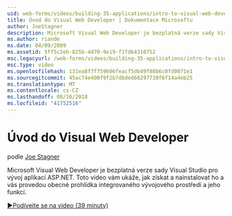 ```yaml
---
uid: web-forms/videos/building-35-applications/intro-to-visual-web-developer
title: Úvod do Visual Web Developer | Dokumentace Microsoftu
author: JoeStagner
description: Microsoft Visual Web Developer je bezplatná verze sady Visual Studio pro vývoj aplikací ASP.NET. Toto video vám ukáže, jak získat a nainstalovat ho a t...
ms.author: riande
ms.date: 04/09/2009
ms.assetid: 5ff5c2eb-825b-4d70-9e19-f1fd64310752
msc.legacyurl: /web-forms/videos/building-35-applications/intro-to-visual-web-developer
msc.type: video
ms.openlocfilehash: 131ea8f7f759606feacf5d649f88b6c0fd0071e1
ms.sourcegitcommit: 45ac74e400f9f2b7dbded66297730f6f14a4eb25
ms.translationtype: MT
ms.contentlocale: cs-CZ
ms.lasthandoff: 08/16/2018
ms.locfileid: "41752516"
---
```

<a name="intro-to-visual-web-developer"></a>Úvod do Visual Web Developer
====================
podle [Joe Stagner](https://github.com/JoeStagner)

Microsoft Visual Web Developer je bezplatná verze sady Visual Studio pro vývoj aplikací ASP.NET. Toto video vám ukáže, jak získat a nainstalovat ho a vás provedou obecné prohlídka integrovaného vývojového prostředí a jeho funkcí.

[&#9654;Podívejte se na video (39 minuty)](https://channel9.msdn.com/Blogs/ASP-NET-Site-Videos/intro-to-visual-web-developer)
